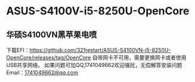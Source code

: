 # ASUS-S4100V-i5-8250U-OpenCore
## 华硕S4100VN黑苹果电喷
下载EFI：https://github.com/321restart/ASUS-S4100VN-i5-8250U-OpenCore/releases/tag/OpenCore
自带网卡不可用，需要更换网卡或者使用USB共享网络。
如果问题可加QQ,1741049662欢迎骚扰，无偿解答安装问题
Email：1741049662@qq.com
